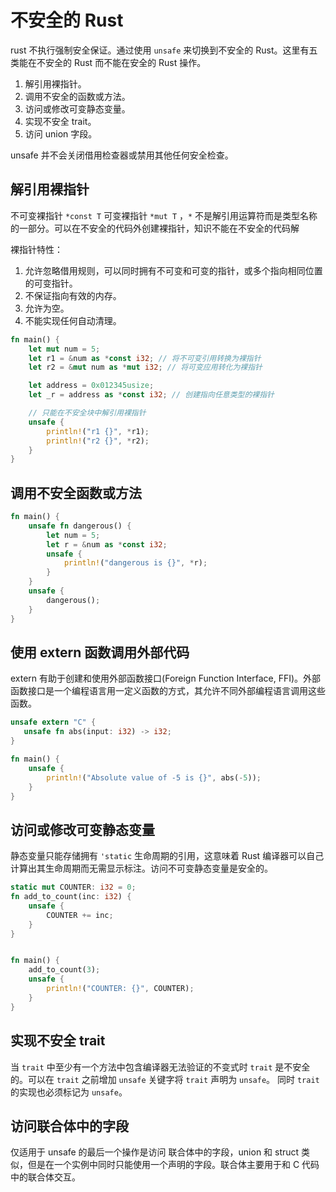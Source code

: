 # 不安全的 Rust

rust 不执行强制安全保证。通过使用 `unsafe` 来切换到不安全的 Rust。这里有五类能在不安全的 Rust
而不能在安全的 Rust 操作。

1. 解引用裸指针。
2. 调用不安全的函数或方法。
3. 访问或修改可变静态变量。
4. 实现不安全 trait。
5. 访问 union 字段。

unsafe 并不会关闭借用检查器或禁用其他任何安全检查。

## 解引用裸指针

不可变裸指针 `*const T` 可变裸指针 `*mut T` ，`*` 不是解引用运算符而是类型名称的一部分。可以在不安全的代码外创建裸指针，知识不能在不安全的代码解

裸指针特性：

1. 允许忽略借用规则，可以同时拥有不可变和可变的指针，或多个指向相同位置的可变指针。
2. 不保证指向有效的内存。
3. 允许为空。
4. 不能实现任何自动清理。

```rust
fn main() {
    let mut num = 5;
    let r1 = &num as *const i32; // 将不可变引用转换为裸指针
    let r2 = &mut num as *mut i32; // 将可变应用转化为裸指针

    let address = 0x012345usize;
    let _r = address as *const i32; // 创建指向任意类型的裸指针

    // 只能在不安全块中解引用裸指针
    unsafe {
        println!("r1 {}", *r1);
        println!("r2 {}", *r2);
    }
}

```

## 调用不安全函数或方法

```rust
fn main() {
    unsafe fn dangerous() {
        let num = 5;
        let r = &num as *const i32;
        unsafe {
            println!("dangerous is {}", *r);
        }
    }
    unsafe {
        dangerous();
    }
}
```

## 使用 extern 函数调用外部代码

extern 有助于创建和使用外部函数接口(Foreign Function Interface, FFI)。外部函数接口是一个编程语言用一定义函数的方式，其允许不同外部编程语言调用这些函数。

```rust
unsafe extern "C" {
   unsafe fn abs(input: i32) -> i32;
}

fn main() {
    unsafe {
        println!("Absolute value of -5 is {}", abs(-5));
    }
}
```

## 访问或修改可变静态变量

静态变量只能存储拥有 `'static` 生命周期的引用，这意味着 Rust 编译器可以自己计算出其生命周期而无需显示标注。访问不可变静态变量是安全的。



```rust
static mut COUNTER: i32 = 0;
fn add_to_count(inc: i32) {
    unsafe {
        COUNTER += inc;
    }
}


fn main() {
    add_to_count(3);
    unsafe {
        println!("COUNTER: {}", COUNTER);
    }
}

```

## 实现不安全 trait

当 `trait` 中至少有一个方法中包含编译器无法验证的不变式时 `trait` 是不安全的。可以在 `trait` 之前增加 `unsafe` 关键字将 `trait` 声明为 `unsafe`。
同时 `trait` 的实现也必须标记为 `unsafe`。

## 访问联合体中的字段

仅适用于 unsafe 的最后一个操作是访问 联合体中的字段，union 和 struct 类似，但是在一个实例中同时只能使用一个声明的字段。联合体主要用于和 C 代码中的联合体交互。
